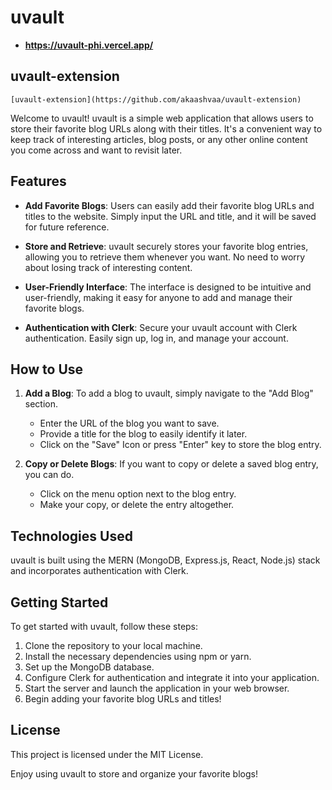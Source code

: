 # uvault

- **https://uvault-phi.vercel.app/**

## uvault-extension
    [uvault-extension](https://github.com/akaashvaa/uvault-extension)

Welcome to uvault! uvault is a simple web application that allows users to store their favorite blog URLs along with their titles. It's a convenient way to keep track of interesting articles, blog posts, or any other online content you come across and want to revisit later.

## Features

- **Add Favorite Blogs**: Users can easily add their favorite blog URLs and titles to the website. Simply input the URL and title, and it will be saved for future reference.

- **Store and Retrieve**: uvault securely stores your favorite blog entries, allowing you to retrieve them whenever you want. No need to worry about losing track of interesting content.

- **User-Friendly Interface**: The interface is designed to be intuitive and user-friendly, making it easy for anyone to add and manage their favorite blogs.

- **Authentication with Clerk**: Secure your uvault account with Clerk authentication. Easily sign up, log in, and manage your account.

## How to Use

1. **Add a Blog**: To add a blog to uvault, simply navigate to the "Add Blog" section.

   - Enter the URL of the blog you want to save.
   - Provide a title for the blog to easily identify it later.
   - Click on the "Save" Icon or press "Enter" key to store the blog entry.

2. **Copy or Delete Blogs**: If you want to copy or delete a saved blog entry, you can do.
   - Click on the menu option next to the blog entry.
   - Make your copy, or delete the entry altogether.

## Technologies Used

uvault is built using the MERN (MongoDB, Express.js, React, Node.js) stack and incorporates authentication with Clerk.

## Getting Started

To get started with uvault, follow these steps:

1. Clone the repository to your local machine.
2. Install the necessary dependencies using npm or yarn.
3. Set up the MongoDB database.
4. Configure Clerk for authentication and integrate it into your application.
5. Start the server and launch the application in your web browser.
6. Begin adding your favorite blog URLs and titles!

## License

This project is licensed under the MIT License.

Enjoy using uvault to store and organize your favorite blogs!
